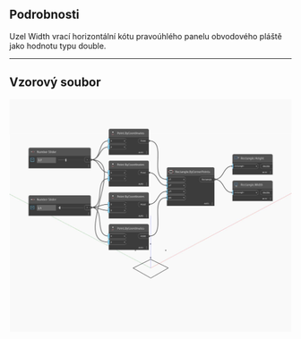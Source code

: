 ## Podrobnosti
Uzel Width vrací horizontální kótu pravoúhlého panelu obvodového pláště jako hodnotu typu double.
___
## Vzorový soubor

![Width](./Autodesk.DesignScript.Geometry.Rectangle.Width_img.jpg)

